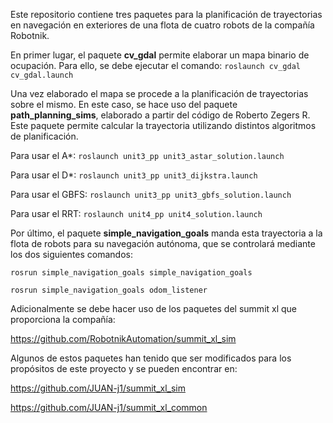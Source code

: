 Este repositorio contiene tres paquetes para la planificación de trayectorias en navegación en exteriores de una flota de cuatro robots de la compañía Robotnik.

En primer lugar, el paquete **cv_gdal** permite elaborar un mapa binario de ocupación. Para ello, se debe ejecutar el comando:
`roslaunch cv_gdal cv_gdal.launch`

Una vez elaborado el mapa se procede a la planificación de trayectorias sobre el mismo. En este caso, se hace uso del paquete **path_planning_sims**, elaborado a partir del código de Roberto Zegers R.
Este paquete permite calcular la trayectoria utilizando distintos algoritmos de planificación. 

Para usar el A*: `roslaunch unit3_pp unit3_astar_solution.launch`

Para usar el D*: `roslaunch unit3_pp unit3_dijkstra.launch`

Para usar el GBFS: `roslaunch unit3_pp unit3_gbfs_solution.launch`

Para usar el RRT: `roslaunch unit4_pp unit4_solution.launch`

Por último, el paquete **simple_navigation_goals** manda esta trayectoria a la flota de robots para su navegación autónoma, que se controlará mediante los dos siguientes comandos:

`rosrun simple_navigation_goals simple_navigation_goals`

`rosrun simple_navigation_goals odom_listener`

Adicionalmente se debe hacer uso de los paquetes del summit xl que proporciona la compañía:

https://github.com/RobotnikAutomation/summit_xl_sim

Algunos de estos paquetes han tenido que ser modificados para los propósitos de este proyecto y se pueden encontrar en:

https://github.com/JUAN-j1/summit_xl_sim

https://github.com/JUAN-j1/summit_xl_common

